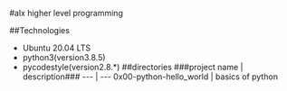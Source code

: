 #alx higher level programming

##Technologies
* Ubuntu 20.04 LTS
* python3(version3.8.5)
* pycodestyle(version2.8.*)
##directories
###project name | description###
--- | ---
0x00-python-hello_world | basics of python
